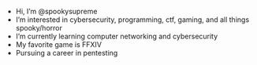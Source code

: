 - Hi, I’m @spookysupreme
- I’m interested in cybersecurity, programming, ctf, gaming, and all things spooky/horror
- I’m currently learning computer networking and cybersecurity
- My favorite game is FFXIV
- Pursuing a career in pentesting
